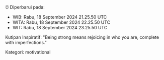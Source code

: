 ⏰ Diperbarui pada:
- WIB: Rabu, 18 September 2024 21.25.50 UTC
- WITA: Rabu, 18 September 2024 22.25.50 UTC
- WIT: Rabu, 18 September 2024 23.25.50 UTC

Kutipan Inspiratif:
"Being strong means rejoicing in who you are, complete with imperfections."


Kategori: motivational

